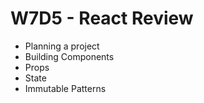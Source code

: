 # W7D5 - React Review

- Planning a project
- Building Components
- Props
- State
- Immutable Patterns

